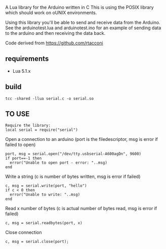 A Lua library for the Arduino written in C
This is using the POSIX library which should work on oUNIX environments.

Using this library you'll be able to send and receive data from the Arduino.
See the arduinotest.lua and arduinotest.ino for an example of sending data to the arduino and then receiving the data back.

Code derived from https://github.com/rtacconi

## requirements

* Lua 5.1.x

## build

    tcc -shared -llua serial.c -o serial.so

## TO USE

    Require the library:
    local serial = require("serial")

Open a connection to an arduino (port is the filedescriptor, msg is error if failed to open)

    port, msg = serial.open("/dev/tty.usbserial-A600agDn", 9600)
    if port==-1 then
      error("Unable to open port - error: "..msg)
    end

Write a string (c is number of bytes written, msg is error if failed)

    c, msg = serial.write(port, "hello")
    if c < 0 then
      error("Unable to write: "..msg)
    end

Read x number of bytes (c is actual number of bytes read, msg is error if failed)

    c, msg = serial.readbytes(port, x)

Close connection

    c, msg = serial.close(port);
